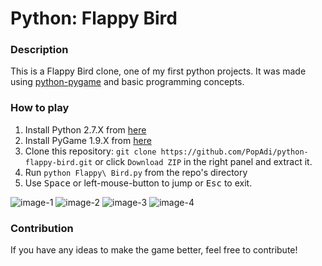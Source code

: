 # Python: Flappy Bird

### Description
This is a Flappy Bird clone, one of my first python projects. It was made using [python-pygame](http://www.pygame.org/hifi.html) and basic programming concepts.

### How to play
1. Install Python 2.7.X from [here](https://www.python.org/download/releases/)
2. Install PyGame 1.9.X from [here](http://www.pygame.org/download.shtml)
3. Clone this repository: `git clone https://github.com/PopAdi/python-flappy-bird.git` or click `Download ZIP` in the right panel and extract it.
4. Run `python Flappy\ Bird.py` from the repo's directory
5. Use <kbd>Space</kbd> or left-mouse-button to jump or <kbd>Esc</kbd> to exit.

![image-1](http://i.imgur.com/b2AfQZm.png?1)
![image-2](http://i.imgur.com/O6xQS0C.png?1)
![image-3](http://i.imgur.com/2F0VXBQ.png?1)
![image-4](http://i.imgur.com/KZtHqAr.png?1)

### Contribution
If you have any ideas to make the game better, feel free to contribute!
